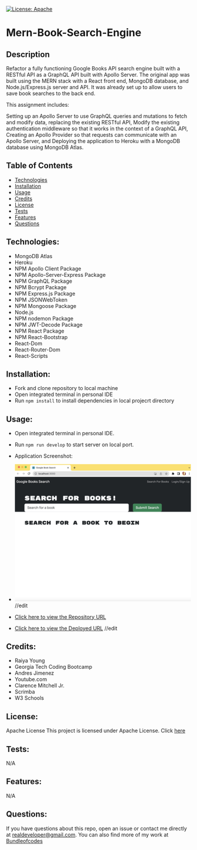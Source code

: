 [![License: Apache](https://img.shields.io/badge/license-Apache-blue.svg)](https://opensource.org/licenses/Apache)

# Mern-Book-Search-Engine

## Description
Refactor a fully functioning Google Books API search engine built with a RESTful API as a GraphQL API built with Apollo Server. The original app was built using the MERN stack with a React front end, MongoDB database, and Node.js/Express.js server and API. It was already set up to allow users to save book searches to the back end.

This assignment includes:

Setting up an Apollo Server to use GraphQL queries and mutations to fetch and modify data, replacing the existing RESTful API,
Modify the existing authentication middleware so that it works in the context of a GraphQL API,
Creating an Apollo Provider so that requests can communicate with an Apollo Server, and
Deploying the application to Heroku with a MongoDB database using MongoDB Atlas.


## Table of Contents

- [Technologies](#technologies)
- [Installation](#installation)
- [Usage](#usage)
- [Credits](credits)
- [License](#license)
- [Tests](#tests)
- [Features](#features)
- [Questions](#questions)

## Technologies:
- MongoDB Atlas
- Heroku
- NPM Apollo Client Package
- NPM Apollo-Server-Express Package
- NPM GraphQL Package
- NPM Bcrypt Package
- NPM Express.js Package
- NPM JSONWebToken
- NPM Mongoose Package
- Node.js
- NPM nodemon Package
- NPM JWT-Decode Package
- NPM React Package
- NPM React-Bootstrap
- React-Dom
- React-Router-Dom
- React-Scripts

## Installation:
- Fork and clone repository to local machine
- Open integrated terminal in personal IDE
- Run `npm install` to install dependencies in local projecrt directory

## Usage:

- Open integrated terminal in personal IDE.
- Run `npm run develop` to start server on local port.

- Application Screenshot:

- ![Application Screenshot](/images/BSE-Screenshot1.jpeg) //edit


- [Click here to view the Repository URL](https://github.com/bundleofcodes/Mern-Book-Search-Engine)
- [Click here to view the Deployed URL](https://bundleofcodes.github.io/my-react-portfolio/) //edit 

## Credits:

- Raiya Young
- Georgia Tech Coding Bootcamp
- Andres Jimenez
- Youtube.com
- Clarence Mitchell Jr.
- Scrimba
- W3 Schools

## License:

Apache License
This project is licensed under Apache License. Click [here](https://github.com/bundleofcodes/Mern-Book-Search-Engine/blob/main/LICENSE)

## Tests:
N/A

## Features:
N/A
 
## Questions:

If you have questions about this repo, open an issue or contact me directly at realdeveloper@gmail.com. You can also find more of my work at [Bundleofcodes](https://github.com/bundleofcodes)